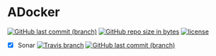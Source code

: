 # ADocker

[![GitHub last commit (branch)](https://img.shields.io/github/last-commit/RogerAbyss/ADocker.svg)](https://github.com/RogerAbyss/ALog)
[![GitHub repo size in bytes](https://img.shields.io/github/repo-size/RogerAbyss/ADocker.svg)](https://github.com/RogerAbyss/ALog)
[![license](https://img.shields.io/github/license/RogerAbyss/ADocker.svg)](https://github.com/RogerAbyss/ALog/blob/master/LICENSE)
<br>

- [x] Sonar 
[![Travis branch](https://img.shields.io/travis/RogerAbyss/ADocker/sonar.svg)]()
[![GitHub last commit (branch)](https://img.shields.io/github/last-commit/RogerAbyss/ADocker/sonar.svg)]()
